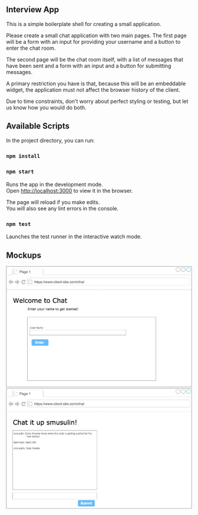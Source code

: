## Interview App
This is a simple boilerplate shell for creating a small application.  

Please create a small chat application with two main pages. The first page will be a form with an input for providing your username and a button to enter the chat room. 

The second page will be the chat room itself, with a list of messages that have been sent and a form with an input and a button for submitting messages.

A primary restriction you have is that, because this will be an embeddable widget, the application must not affect the browser history of the client.   

Due to time constraints, don't worry about perfect styling or testing, but let us know how you would do both.  
 
## Available Scripts

In the project directory, you can run:
### `npm install `

### `npm start`

Runs the app in the development mode.<br>
Open [http://localhost:3000](http://localhost:3000) to view it in the browser.

The page will reload if you make edits.<br>
You will also see any lint errors in the console.

### `npm test`

Launches the test runner in the interactive watch mode.<br>

## Mockups

![Chat room enetry](./chat_room_entry.jpg)
![Chat room](./chat_room.jpg)
